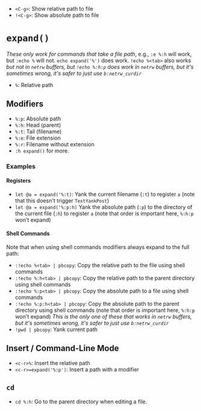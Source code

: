 - `<C-g>`: Show relative path to file
- `!<C-g>`: Show absolute path to file

# `expand()`

*These only work for commands that take a file path*, e.g., `:e %:h` will work, but `:echo %` will not. `echo expand('%')` does work. `!echo %<tab>` also works *but not in `netrw` buffers, but `!echo %:h:p` does work in `netrw` buffers, but it's sometimes wrong, it's safer to just use `b:netrw_curdir`*

- `%`: Relative path

## Modifiers

- `%:p`: Absolute path
- `%:h`: Head (parent)
- `%:t`: Tail (filename)
- `%:e`: File extension
- `%:r`: Filename without extension
- `:h expand()` for more.

### Examples

#### Registers

- `let @a = expand('%:t)`: Yank the current filename (`:t`) to register `a` (note that this doesn't trigger `TextYankPost`)
- `let @a = expand('%:p:h)` Yank the absolute path (`:p`) to the directory of the current file (`:h`) to register `a` (note that order is important here, `%:h:p` won't expand)

#### Shell Commands

Note that when using shell commands modifiers always expand to the full path:

- `:!echo %<tab> | pbcopy`: Copy the relative path to the file using shell commands
- `:!echo %:h<tab> | pbcopy`: Copy the relative path to the parent directory using shell commands
- `:!echo %:p<tab> | pbcopy`: Copy the absolute path to a file using shell commands
- `:!echo %:p:h<tab> | pbcopy`: Copy the absolute path to the parent directory using shell commands (note that order is important here, `%:h:p` won't expand) *This is the only one of these that works in `netrw` buffers, but it's sometimes wrong, it's safer to just use `b:netrw_curdir`*
- `!pwd | pbcopy`: Yank current path

## Insert / Command-Line Mode

- `<c-r>%`: Insert the relative path
- `<c-r>=expand('%:p')`: Insert a path with a modifier

## `cd`

- `cd %:h`: Go to the parent directory when editing a file.
